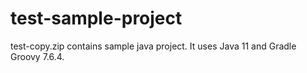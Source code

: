 # test-sample-project

test-copy.zip contains sample java project. It uses Java 11 and Gradle Groovy 7.6.4.
